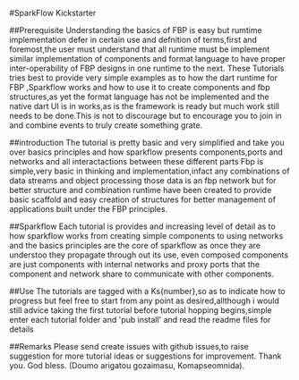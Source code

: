#SparkFlow Kickstarter

##Prerequisite
  Understanding the basics of FBP is easy but rumtime implementation defer in certain use and defnition of terms,first and foremost,the user must understand that all runtime must be implement similar implementation of components and format language to have proper inter-operability of FBP designs in one runtime to the next. These Tutorials tries best to provide very simple examples as to how the dart runtime for FBP ,Sparkflow works and how to use it to create components and fbp structures,as yet the format language has not be implemented and the native dart UI is in works,as is the framework is ready but much work still needs to be done.This is not to discourage but to encourage you to join in and combine events to truly create something grate.
 
 
##introduction
  The tutorial is pretty basic and very simplified and take you over basics principles and how sparkflow presents components,ports and networks and all interactactions between these different parts Fbp is simple,very basic in thinking and implementation,infact any combinations of data streams and object processing those data is an fbp network but for better structure and combination runtime have been created to provide basic scaffold and easy creation of structures for better management of applications built under the FBP principles.
   
##Sparkflow
  Each tutorial is provides and increasing level of detail as to how sparkflow works from creating simple
  components to using networks and the basics principles are the core of sparkflow as once they are understoo they propagate through out its use, even composed components are just components with internal networks and proxy ports that the component and network share to communicate with other components.

##Use
  The tutorials are tagged with a Ks{number},so as to indicate how to progress but feel free to start from any point as desired,allthough i would still advice taking the first tutorial before tutorial hopping begins,simple enter each tutorial folder and
'pub install' and read the readme files for details

##Remarks
  Please send create issues with github issues,to raise suggestion for more tutorial ideas or suggestions for improvement. Thank you. God bless. (Doumo arigatou gozaimasu, Komapseomnida).
        
